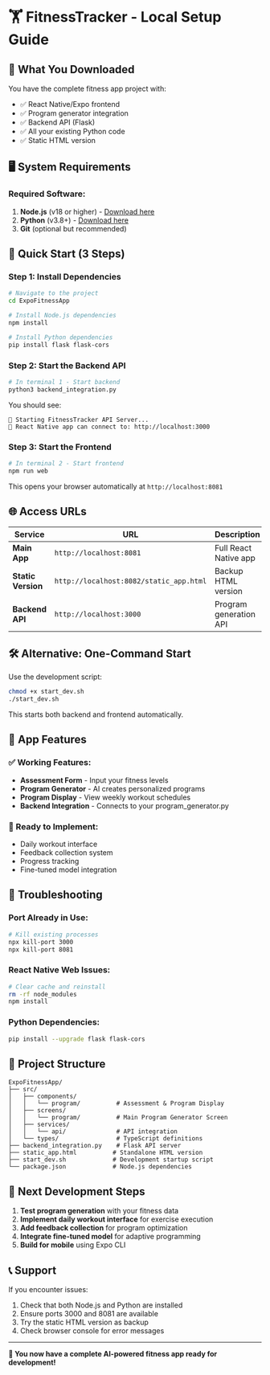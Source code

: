 # 🏋️ FitnessTracker - Local Setup Guide

## 📁 What You Downloaded

You have the complete fitness app project with:
- ✅ React Native/Expo frontend
- ✅ Program generator integration  
- ✅ Backend API (Flask)
- ✅ All your existing Python code
- ✅ Static HTML version

## 🖥️ System Requirements

### Required Software:
1. **Node.js** (v18 or higher) - [Download here](https://nodejs.org/)
2. **Python** (v3.8+) - [Download here](https://python.org/)
3. **Git** (optional but recommended)

## 🚀 Quick Start (3 Steps)

### Step 1: Install Dependencies

```bash
# Navigate to the project
cd ExpoFitnessApp

# Install Node.js dependencies
npm install

# Install Python dependencies
pip install flask flask-cors
```

### Step 2: Start the Backend API

```bash
# In terminal 1 - Start backend
python3 backend_integration.py
```

You should see:
```
🚀 Starting FitnessTracker API Server...
📱 React Native app can connect to: http://localhost:3000
```

### Step 3: Start the Frontend

```bash
# In terminal 2 - Start frontend
npm run web
```

This opens your browser automatically at `http://localhost:8081`

## 🌐 Access URLs

| Service | URL | Description |
|---------|-----|-------------|
| **Main App** | `http://localhost:8081` | Full React Native app |
| **Static Version** | `http://localhost:8082/static_app.html` | Backup HTML version |
| **Backend API** | `http://localhost:3000` | Program generation API |

## 🛠️ Alternative: One-Command Start

Use the development script:

```bash
chmod +x start_dev.sh
./start_dev.sh
```

This starts both backend and frontend automatically.

## 📱 App Features

### ✅ Working Features:
- **Assessment Form** - Input your fitness levels
- **Program Generator** - AI creates personalized programs
- **Program Display** - View weekly workout schedules
- **Backend Integration** - Connects to your program_generator.py

### 🔄 Ready to Implement:
- Daily workout interface
- Feedback collection system
- Progress tracking
- Fine-tuned model integration

## 🐛 Troubleshooting

### Port Already in Use:
```bash
# Kill existing processes
npx kill-port 3000
npx kill-port 8081
```

### React Native Web Issues:
```bash
# Clear cache and reinstall
rm -rf node_modules
npm install
```

### Python Dependencies:
```bash
pip install --upgrade flask flask-cors
```

## 📁 Project Structure

```
ExpoFitnessApp/
├── src/
│   ├── components/
│   │   └── program/          # Assessment & Program Display
│   ├── screens/
│   │   └── program/          # Main Program Generator Screen
│   ├── services/
│   │   └── api/              # API integration
│   └── types/                # TypeScript definitions
├── backend_integration.py    # Flask API server
├── static_app.html          # Standalone HTML version
├── start_dev.sh             # Development startup script
└── package.json             # Node.js dependencies
```

## 🎯 Next Development Steps

1. **Test program generation** with your fitness data
2. **Implement daily workout interface** for exercise execution
3. **Add feedback collection** for program optimization
4. **Integrate fine-tuned model** for adaptive programming
5. **Build for mobile** using Expo CLI

## 📞 Support

If you encounter issues:
1. Check that both Node.js and Python are installed
2. Ensure ports 3000 and 8081 are available
3. Try the static HTML version as backup
4. Check browser console for error messages

---

**🎉 You now have a complete AI-powered fitness app ready for development!**